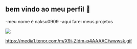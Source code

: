 ## bem vindo ao meu perfil 🖤

-meu nome é naksu0909
-aqui farei meus projetos

![](https://media1.tenor.com/m/X9i-ZIdm-p4AAAAC/wwwsk.gif
)

https://media1.tenor.com/m/X9i-ZIdm-p4AAAAC/wwwsk.gif

